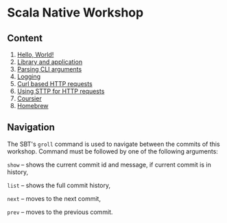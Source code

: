 # Scala Native Workshop

## Content

1. [Hello, World!](./1_hello_world.md)
2. [Library and application](./2_lib_and_app.md)
3. [Parsing CLI arguments](./3_parsing_cli.md)
4. [Logging](./4_logging.md)
5. [Curl based HTTP requests](./5_curl_request.md)
6. [Using STTP for HTTP requests](./6_sttp.md)
7. [Coursier](7_coursier.md)
8. [Homebrew](8_homebrew.md)

## Navigation

The SBT's `groll` command is used to navigate between the commits of this workshop.
Command must be followed by one of the following arguments:

`show` – shows the current commit id and message, if current commit is in history,

`list` – shows the full commit history,

`next` – moves to the next commit,

`prev` – moves to the previous commit.